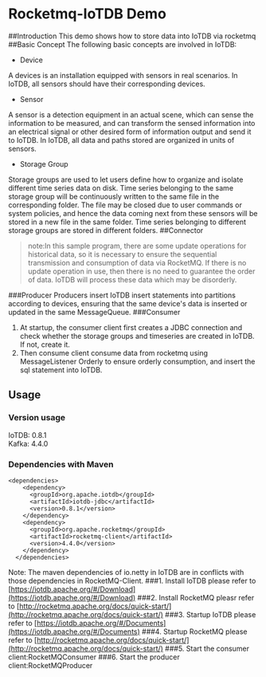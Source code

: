 <!--

    Licensed to the Apache Software Foundation (ASF) under one
    or more contributor license agreements.  See the NOTICE file
    distributed with this work for additional information
    regarding copyright ownership.  The ASF licenses this file
    to you under the Apache License, Version 2.0 (the
    "License"); you may not use this file except in compliance
    with the License.  You may obtain a copy of the License at

        http://www.apache.org/licenses/LICENSE-2.0

    Unless required by applicable law or agreed to in writing,
    software distributed under the License is distributed on an
    "AS IS" BASIS, WITHOUT WARRANTIES OR CONDITIONS OF ANY
    KIND, either express or implied.  See the License for the
    specific language governing permissions and limitations
    under the License.

-->
# Rocketmq-IoTDB Demo
##Introduction
This demo shows how to store data into IoTDB via rocketmq
##Basic Concept
The following basic concepts are involved in IoTDB:

* Device

A devices is an installation equipped with sensors in real scenarios. In IoTDB, all sensors should have their corresponding devices.

* Sensor

A sensor is a detection equipment in an actual scene, which can sense the information to be measured, and can transform the sensed information into an electrical signal or other desired form of information output and send it to IoTDB. In IoTDB, all data and paths stored are organized in units of sensors.

* Storage Group

Storage groups are used to let users define how to organize and isolate different time series data on disk. Time series belonging to the same storage group will be continuously written to the same file in the corresponding folder. The file may be closed due to user commands or system policies, and hence the data coming next from these sensors will be stored in a new file in the same folder. Time series belonging to different storage groups are stored in different folders.
##Connector
> note:In this sample program, there are some update operations for historical data, so it is necessary to ensure the sequential transmission and consumption of data via RocketMQ. If there is no update operation in use, then there is no need to guarantee the order of data. IoTDB will process these data which may be disorderly.

###Producer
Producers insert IoTDB insert statements into partitions according to devices, ensuring that the same device's data is inserted or updated in the same MessageQueue.
###Consumer 
1. At startup, the consumer client first creates a JDBC connection and check whether the storage groups and timeseries are created in IoTDB. If not, create it.  
2. Then consume client consume data from rocketmq using MessageListener Orderly to ensure orderly consumption, and insert the sql statement into IoTDB.

## Usage
### Version usage
IoTDB: 0.8.1  
Kafka: 4.4.0
### Dependencies with Maven

```
<dependencies>
    <dependency>
      <groupId>org.apache.iotdb</groupId>
      <artifactId>iotdb-jdbc</artifactId>
      <version>0.8.1</version>
    </dependency>
    <dependency>
      <groupId>org.apache.rocketmq</groupId>
      <artifactId>rocketmq-client</artifactId>
      <version>4.4.0</version>
    </dependency>
  </dependencies>
```
Note: The maven dependencies of io.netty in IoTDB are in conflicts with those dependencies in RocketMQ-Client.
###1. Install IoTDB
please refer to [https://iotdb.apache.org/#/Download](https://iotdb.apache.org/#/Download)
###2. Install RocketMQ
pleasr refer to [http://rocketmq.apache.org/docs/quick-start/](http://rocketmq.apache.org/docs/quick-start/)
###3. Startup IoTDB
please refer to [https://iotdb.apache.org/#/Documents](https://iotdb.apache.org/#/Documents)
###4. Startup RocketMQ
please refer to [http://rocketmq.apache.org/docs/quick-start/](http://rocketmq.apache.org/docs/quick-start/)
###5. Start the consumer client:RocketMQConsumer
###6. Start the producer client:RocketMQProducer
